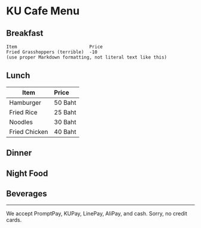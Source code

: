 # KU Cafe Menu

## Breakfast

    Item                           Price
    Fried Grasshoppers (terrible)  -10
    (use proper Markdown formatting, not literal text like this)

## Lunch 
| Item| Price  |
|---|:----------|
| Hamburger | 50 Baht |
| Fried Rice | 25 Baht|
| Noodles | 30 Baht    |
| Fried Chicken | 40 Baht     |

## Dinner

## Night Food

## Beverages

---

We accept PromptPay, KUPay, LinePay, AliPay, and cash. Sorry, no credit cards.
